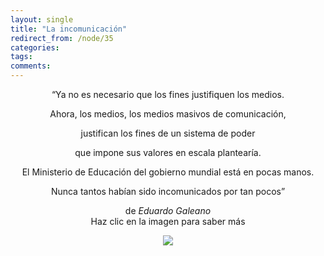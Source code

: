 ```yaml
---
layout: single
title: "La incomunicación"
redirect_from: /node/35
categories:
tags: 
comments: 
---
```

<div style="text-align: center;">

“Ya no es necesario que los fines justifiquen los medios.

Ahora, los medios, los medios masivos de comunicación,

justifican los fines de un sistema de poder

que impone sus valores en escala plantearía.

El Ministerio de Educación del gobierno mundial está en pocas manos.

Nunca tantos habían sido incomunicados por tan pocos”

de _Eduardo Galeano_  
Haz clic en la imagen para saber más

[![](/images/posts/2010-02-28-la-incomunicacion/Informate%20de%20verdad.jpg)](http://docs.google.com/present/view?id=dg8827p8_76gn56chfg "La incomunicación")

</div>
